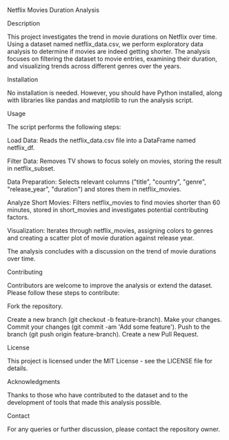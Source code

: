 Netflix Movies Duration Analysis

Description

This project investigates the trend in movie durations on Netflix over time. Using a dataset named netflix_data.csv, we perform exploratory data analysis to determine if movies are indeed getting shorter. 
The analysis focuses on filtering the dataset to movie entries, examining their duration, and visualizing trends across different genres over the years.

Installation

No installation is needed. However, you should have Python installed, along with libraries like pandas and matplotlib to run the analysis script.

Usage

The script performs the following steps:

Load Data: Reads the netflix_data.csv file into a DataFrame named netflix_df.

Filter Data: Removes TV shows to focus solely on movies, storing the result in netflix_subset.

Data Preparation: Selects relevant columns ("title", "country", "genre", "release_year", "duration") and stores them in netflix_movies.

Analyze Short Movies: Filters netflix_movies to find movies shorter than 60 minutes, stored in short_movies and investigates potential contributing factors.

Visualization: Iterates through netflix_movies, assigning colors to genres and creating a scatter plot of movie duration against release year.

The analysis concludes with a discussion on the trend of movie durations over time.

Contributing

Contributors are welcome to improve the analysis or extend the dataset. Please follow these steps to contribute:

Fork the repository.

Create a new branch (git checkout -b feature-branch).
Make your changes.
Commit your changes (git commit -am 'Add some feature').
Push to the branch (git push origin feature-branch).
Create a new Pull Request.

License

This project is licensed under the MIT License - see the LICENSE file for details.

Acknowledgments

Thanks to those who have contributed to the dataset and to the development of tools that made this analysis possible.

Contact

For any queries or further discussion, please contact the repository owner.
